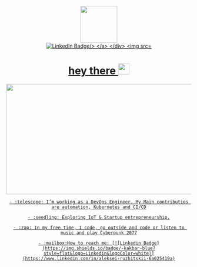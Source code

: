  
 <div id="header" align="center">
   <img src="https://media.giphy.com/media/M9gbBd9nbDrOTu1Mqx/giphy.gif" width="100"/>

   <div id="badges">
       <a href="https://www.linkedin.com/in/aleksei-ruzhitskii-6a025419a">
           <img src="https://img.shields.io/badge/LinkedIn-blue?style=for-the-badge&logo=linkedin&logoColor=white" alt="LinkedIn Badge/> 
       </a>
   </div>

   <img src="https://komarev.com/ghpvc/?username=tornado67&style=flat-square&color=blue" alt=""/>

   <h1>
       hey there
       <img src="https://media.giphy.com/media/hvRJCLFzcasrR4ia7z/giphy.gif" width="30px"/>
   </h1>

</div>

<div align="center">
  <img src="https://media.giphy.com/media/dWesBcTLavkZuG35MI/giphy.gif" width="600" height="300"/>

    - :telescope: I’m working as a DevOps Engineer. My Main contributios are automation, Kubernetes and CI/CD

    - :seedling: Exploring IoT & Startup entrepreneurship.

    - :zap: In my free time, I code, go outside and code or listen to music and play Cyberpunk 2077

    - :mailbox:How to reach me: [![Linkedin Badge](https://img.shields.io/badge/-kakbar-blue?style=flat&logo=Linkedin&logoColor=white)](https://www.linkedin.com/in/aleksei-ruzhitskii-6a025419a)
</div>

